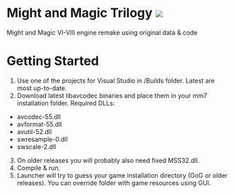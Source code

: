 # Might and Magic Trilogy [![](https://img.shields.io/badge/chat-on%20discord-green.svg)](https://discord.gg/jRCyPtq) 
Might and Magic VI-VIII engine remake using original data & code

# Getting Started
1. Use one of the projects for Visual Studio in /Builds folder. Latest are most up-to-date.
2. Download latest libavcodec binaries and place them in your mm7 installation folder. Required DLLs:
  * avcodec-55.dll
  * avformat-55.dll
  * avutil-52.dll
  * swresample-0.dll
  * swscale-2.dll
3. On older releases you will probably also need fixed MSS32.dll.
4. Compile & run.
5. Launcher will try to guess your game installation directory (GoG or older releases). You can override folder with game resources using GUI.
